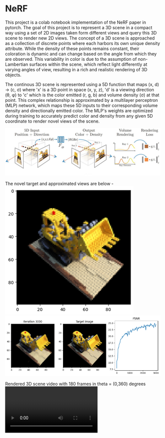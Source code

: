 # NeRF 
This project is a colab notebook implementation of the NeRF paper in pytorch. The goal of this project is to represent a 3D scene in a compact way using a set of 2D images taken form different views and query this 3D scene to render new 2D views. The concept of a 3D scene is approached as a collection of discrete points where each harbors its own unique density attribute. While the density of these points remains constant, their coloration is dynamic and can change based on the angle from which they are observed. This variability in color is due to the assumption of non-Lambertian surfaces within the scene, which reflect light differently at varying angles of view, resulting in a rich and realistic rendering of 3D objects.

The continous 3D scene is represented using a 5D function that maps (x, d) → (c, σ) where 'x' is a 3D point in space (x, y, z), 'd' is a viewing direction (θ, φ) to 'c' which is the color emitted (r, g, b) and volume density (σ) at that point. This complex relationship is approximated by a multilayer perceptron (MLP) network, which maps these 5D inputs to their corresponding volume density and directionally emitted color. The MLP's weights are optimized during training to accurately predict color and density from any given 5D coordinate to render novel views of the scene.

![NeRF](https://github.com/Sahachar/NeRF/blob/main/NeRF_mapping.png)

The novel target and approximated views are below - 
![NeRF test view](https://github.com/Sahachar/NeRF/blob/main/Target_test.png)
![NeRF Results](https://github.com/Sahachar/NeRF/blob/main/Result_test.png)

Rendered 3D scene video with 180 frames in theta = (0,360) degrees
![NeRF_Result_Video](https://github.com/Sahachar/NeRF/blob/main/video.mp4)
